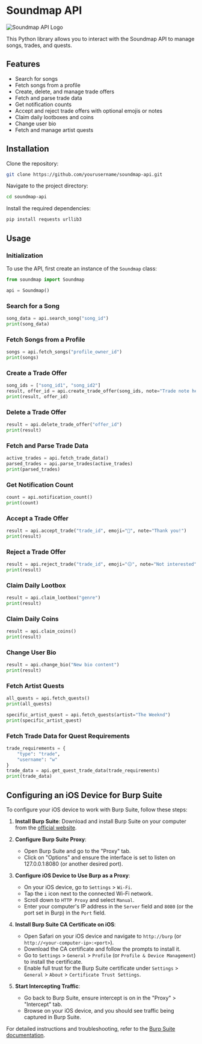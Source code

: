 
# Soundmap API

![Soundmap API Logo](https://e-e.tools/soundmap.png)

This Python library allows you to interact with the Soundmap API to manage songs, trades, and quests.

## Features

- Search for songs
- Fetch songs from a profile
- Create, delete, and manage trade offers
- Fetch and parse trade data
- Get notification counts
- Accept and reject trade offers with optional emojis or notes
- Claim daily lootboxes and coins
- Change user bio
- Fetch and manage artist quests

## Installation

Clone the repository:

```sh
git clone https://github.com/yourusername/soundmap-api.git
```

Navigate to the project directory:

```sh
cd soundmap-api
```

Install the required dependencies:

```sh
pip install requests urllib3
```

## Usage

### Initialization

To use the API, first create an instance of the `Soundmap` class:

```python
from soundmap import Soundmap

api = Soundmap()
```

### Search for a Song

```python
song_data = api.search_song("song_id")
print(song_data)
```

### Fetch Songs from a Profile

```python
songs = api.fetch_songs("profile_owner_id")
print(songs)
```

### Create a Trade Offer

```python
song_ids = ["song_id1", "song_id2"]
result, offer_id = api.create_trade_offer(song_ids, note="Trade note here")
print(result, offer_id)
```

### Delete a Trade Offer

```python
result = api.delete_trade_offer("offer_id")
print(result)
```

### Fetch and Parse Trade Data

```python
active_trades = api.fetch_trade_data()
parsed_trades = api.parse_trades(active_trades)
print(parsed_trades)
```

### Get Notification Count

```python
count = api.notification_count()
print(count)
```

### Accept a Trade Offer

```python
result = api.accept_trade("trade_id", emoji="🤝", note="Thank you!")
print(result)
```

### Reject a Trade Offer

```python
result = api.reject_trade("trade_id", emoji="😐", note="Not interested")
print(result)
```

### Claim Daily Lootbox

```python
result = api.claim_lootbox("genre")
print(result)
```

### Claim Daily Coins

```python
result = api.claim_coins()
print(result)
```

### Change User Bio

```python
result = api.change_bio("New bio content")
print(result)
```

### Fetch Artist Quests

```python
all_quests = api.fetch_quests()
print(all_quests)

specific_artist_quest = api.fetch_quests(artist="The Weeknd")
print(specific_artist_quest)
```

### Fetch Trade Data for Quest Requirements

```python
trade_requirements = {
    "type": "trade",
    "username": "w"
}
trade_data = api.get_quest_trade_data(trade_requirements)
print(trade_data)
```

## Configuring an iOS Device for Burp Suite

To configure your iOS device to work with Burp Suite, follow these steps:

1. **Install Burp Suite**: Download and install Burp Suite on your computer from the [official website](https://portswigger.net/burp).

2. **Configure Burp Suite Proxy**:
   - Open Burp Suite and go to the "Proxy" tab.
   - Click on "Options" and ensure the interface is set to listen on 127.0.0.1:8080 (or another desired port).

3. **Configure iOS Device to Use Burp as a Proxy**:
   - On your iOS device, go to `Settings` > `Wi-Fi`.
   - Tap the `i` icon next to the connected Wi-Fi network.
   - Scroll down to `HTTP Proxy` and select `Manual`.
   - Enter your computer's IP address in the `Server` field and `8080` (or the port set in Burp) in the `Port` field.

4. **Install Burp Suite CA Certificate on iOS**:
   - Open Safari on your iOS device and navigate to `http://burp` (or `http://<your-computer-ip>:<port>`).
   - Download the CA certificate and follow the prompts to install it.
   - Go to `Settings` > `General` > `Profile` (or `Profile & Device Management`) to install the certificate.
   - Enable full trust for the Burp Suite certificate under `Settings` > `General` > `About` > `Certificate Trust Settings`.

5. **Start Intercepting Traffic**:
   - Go back to Burp Suite, ensure intercept is on in the "Proxy" > "Intercept" tab.
   - Browse on your iOS device, and you should see traffic being captured in Burp Suite.

For detailed instructions and troubleshooting, refer to the [Burp Suite documentation](https://portswigger.net/burp/documentation/desktop/mobile/config-ios-device).
